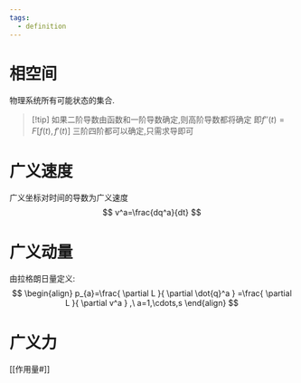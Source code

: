 ```yaml
---
tags:
  - definition
---
```

# 相空间
物理系统所有可能状态的集合.
>[!tip] 如果二阶导数由函数和一阶导数确定,则高阶导数都将确定
>即$f''(t)=F[f(t),f'(t)]$
>三阶四阶都可以确定,只需求导即可

# 广义速度
广义坐标对时间的导数为广义速度
$$
v^a=\frac{dq^a}{dt}
$$
# 广义动量
由拉格朗日量定义:
$$
\begin{align}
p_{a}=\frac{ \partial L }{ \partial  \dot{q}^a } =\frac{ \partial L }{ \partial v^a } ,\ a=1,\cdots,s
\end{align}
$$

# 广义力

[[作用量#]]
